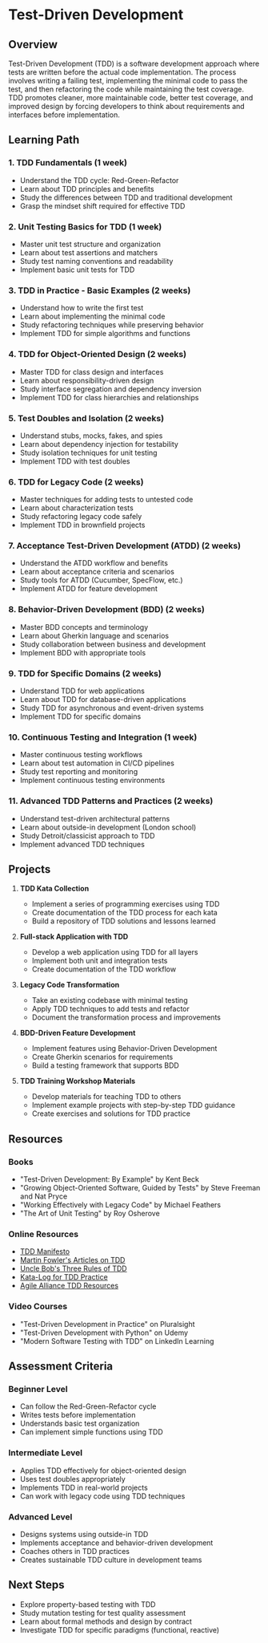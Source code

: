 # Test-Driven Development

## Overview
Test-Driven Development (TDD) is a software development approach where tests are written before the actual code implementation. The process involves writing a failing test, implementing the minimal code to pass the test, and then refactoring the code while maintaining the test coverage. TDD promotes cleaner, more maintainable code, better test coverage, and improved design by forcing developers to think about requirements and interfaces before implementation.

## Learning Path

### 1. TDD Fundamentals (1 week)
- Understand the TDD cycle: Red-Green-Refactor
- Learn about TDD principles and benefits
- Study the differences between TDD and traditional development
- Grasp the mindset shift required for effective TDD

### 2. Unit Testing Basics for TDD (1 week)
- Master unit test structure and organization
- Learn about test assertions and matchers
- Study test naming conventions and readability
- Implement basic unit tests for TDD

### 3. TDD in Practice - Basic Examples (2 weeks)
- Understand how to write the first test
- Learn about implementing the minimal code
- Study refactoring techniques while preserving behavior
- Implement TDD for simple algorithms and functions

### 4. TDD for Object-Oriented Design (2 weeks)
- Master TDD for class design and interfaces
- Learn about responsibility-driven design
- Study interface segregation and dependency inversion
- Implement TDD for class hierarchies and relationships

### 5. Test Doubles and Isolation (2 weeks)
- Understand stubs, mocks, fakes, and spies
- Learn about dependency injection for testability
- Study isolation techniques for unit testing
- Implement TDD with test doubles

### 6. TDD for Legacy Code (2 weeks)
- Master techniques for adding tests to untested code
- Learn about characterization tests
- Study refactoring legacy code safely
- Implement TDD in brownfield projects

### 7. Acceptance Test-Driven Development (ATDD) (2 weeks)
- Understand the ATDD workflow and benefits
- Learn about acceptance criteria and scenarios
- Study tools for ATDD (Cucumber, SpecFlow, etc.)
- Implement ATDD for feature development

### 8. Behavior-Driven Development (BDD) (2 weeks)
- Master BDD concepts and terminology
- Learn about Gherkin language and scenarios
- Study collaboration between business and development
- Implement BDD with appropriate tools

### 9. TDD for Specific Domains (2 weeks)
- Understand TDD for web applications
- Learn about TDD for database-driven applications
- Study TDD for asynchronous and event-driven systems
- Implement TDD for specific domains

### 10. Continuous Testing and Integration (1 week)
- Master continuous testing workflows
- Learn about test automation in CI/CD pipelines
- Study test reporting and monitoring
- Implement continuous testing environments

### 11. Advanced TDD Patterns and Practices (2 weeks)
- Understand test-driven architectural patterns
- Learn about outside-in development (London school)
- Study Detroit/classicist approach to TDD
- Implement advanced TDD techniques

## Projects

1. **TDD Kata Collection**
   - Implement a series of programming exercises using TDD
   - Create documentation of the TDD process for each kata
   - Build a repository of TDD solutions and lessons learned

2. **Full-stack Application with TDD**
   - Develop a web application using TDD for all layers
   - Implement both unit and integration tests
   - Create documentation of the TDD workflow

3. **Legacy Code Transformation**
   - Take an existing codebase with minimal testing
   - Apply TDD techniques to add tests and refactor
   - Document the transformation process and improvements

4. **BDD-Driven Feature Development**
   - Implement features using Behavior-Driven Development
   - Create Gherkin scenarios for requirements
   - Build a testing framework that supports BDD

5. **TDD Training Workshop Materials**
   - Develop materials for teaching TDD to others
   - Implement example projects with step-by-step TDD guidance
   - Create exercises and solutions for TDD practice

## Resources

### Books
- "Test-Driven Development: By Example" by Kent Beck
- "Growing Object-Oriented Software, Guided by Tests" by Steve Freeman and Nat Pryce
- "Working Effectively with Legacy Code" by Michael Feathers
- "The Art of Unit Testing" by Roy Osherove

### Online Resources
- [TDD Manifesto](https://tddmanifesto.com/)
- [Martin Fowler's Articles on TDD](https://martinfowler.com/tags/testing.html)
- [Uncle Bob's Three Rules of TDD](http://butunclebob.com/ArticleS.UncleBob.TheThreeRulesOfTdd)
- [Kata-Log for TDD Practice](https://kata-log.rocks/)
- [Agile Alliance TDD Resources](https://www.agilealliance.org/glossary/tdd/)

### Video Courses
- "Test-Driven Development in Practice" on Pluralsight
- "Test-Driven Development with Python" on Udemy
- "Modern Software Testing with TDD" on LinkedIn Learning

## Assessment Criteria

### Beginner Level
- Can follow the Red-Green-Refactor cycle
- Writes tests before implementation
- Understands basic test organization
- Can implement simple functions using TDD

### Intermediate Level
- Applies TDD effectively for object-oriented design
- Uses test doubles appropriately
- Implements TDD in real-world projects
- Can work with legacy code using TDD techniques

### Advanced Level
- Designs systems using outside-in TDD
- Implements acceptance and behavior-driven development
- Coaches others in TDD practices
- Creates sustainable TDD culture in development teams

## Next Steps
- Explore property-based testing with TDD
- Study mutation testing for test quality assessment
- Learn about formal methods and design by contract
- Investigate TDD for specific paradigms (functional, reactive)
